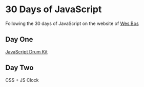 # 30 Days of JavaScript

Following the 30 days of JavaScript on the website of [Wes Bos](https://courses.wesbos.com/)

## Day One

[JavaScript Drum Kit](https://github.com/andre347/30-days-JavaScript/tree/master/Day%20One)

## Day Two

CSS + JS Clock